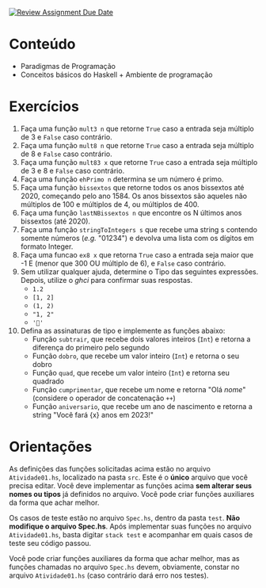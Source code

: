 [![Review Assignment Due Date](https://classroom.github.com/assets/deadline-readme-button-24ddc0f5d75046c5622901739e7c5dd533143b0c8e959d652212380cedb1ea36.svg)](https://classroom.github.com/a/bgMb_URh)
# Conteúdo
- Paradigmas de Programação
- Conceitos básicos do Haskell + Ambiente de programação

# Exercícios

1. Faça uma função `mult3 n` que retorne `True` caso a entrada seja múltiplo de 3 e `False` caso contrário.
1. Faça uma função `mult8 n` que retorne `True` caso a entrada seja múltiplo de 8 e `False` caso contrário.
1. Faça uma função `mult83 x` que retorne `True` caso a entrada seja múltiplo de 3 e 8 e `False` caso contrário.
1. Faça uma função `ehPrimo n` determina se um número é primo.
1. Faça uma função `bissextos` que retorne todos os anos bissextos até 2020, começando pelo ano 1584. Os anos bissextos são aqueles não múltiplos de 100 e múltiplos de 4, ou múltiplos de 400.
1. Faça uma função `lastNBissextos n` que encontre os N últimos anos bissextos (até 2020).
1. Faça uma função `stringToIntegers s` que recebe uma string s contendo somente números (_e.g._ "01234") e devolva uma lista com os dı́gitos em formato Integer.
1. Faça uma funcao `ex8 x` que retorna `True` caso a entrada seja maior que -1 E (menor que 300 OU múltiplo de 6), e `False` caso contrário.
1. Sem utilizar qualquer ajuda, determine o Tipo das seguintes expressões. Depois, utilize o _ghci_ para confirmar suas respostas.
    - `1.2`
    - `[1, 2]`
    - `(1, 2)`
    - `"1, 2"`
    - `'🤔'`
1. Defina as assinaturas de tipo e implemente as funções abaixo:
    - Função `subtrair`, que recebe dois valores inteiros (`Int`) e retorna a diferença do primeiro pelo segundo
    - Função `dobro`, que recebe um valor inteiro (`Int`) e retorna o seu dobro
    - Função `quad`, que recebe um valor inteiro  (`Int`) e retorna seu quadrado
    - Função `cumprimentar`, que recebe um nome e retorna "Olá *nome*" (considere o operador de concatenação `++`)
    - Função `aniversario`, que recebe um ano de nascimento e retorna a string "Você fará {x} anos em 2023!"


# Orientações

As definições das funções solicitadas acima estão no arquivo `Atividade01.hs`, localizado na pasta `src`. Este é o **único** arquivo que você precisa editar. Você deve implementar as funções acima **sem alterar seus nomes ou tipos** já definidos no arquivo. Você pode criar funções auxiliares da forma que achar melhor.

Os casos de teste estão no arquivo `Spec.hs`, dentro da pasta `test`. **Não modifique o arquivo Spec.hs**. Após implementar suas funções no arquivo `Atividade01.hs`, basta digitar
`stack test`
e acompanhar em quais casos de teste seu código passou.

Você pode criar funções auxiliares da forma que achar melhor, mas as funções chamadas no arquivo `Spec.hs` devem, obviamente, constar no arquivo `Atividade01.hs` (caso contrário dará erro nos testes).

